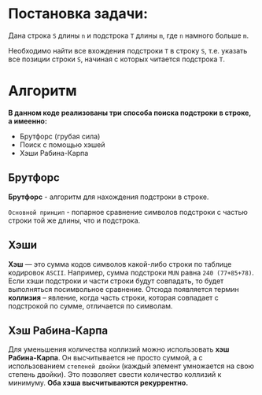 # Постановка задачи:
Дана строка `S` длины `n` и подстрока `T` длины `m`, где `n` намного больше `m`.

Необходимо найти все вхождения подстроки `Т` в строку `S`, т.е. указать все
позиции строки `S`, начиная с которых читается подстрока `Т`.

# Алгоритм
**В данном коде реализованы три способа поиска подстроки в строке, а имеенно:**
- Брутфорс (грубая сила)
- Поиск с помощью хэшей
- Хэши Рабина-Карпа

## Брутфорс
**Брутфорс** - алгоритм для нахождения подстроки в строке.

`Основной принцип` - попарное сравнение символов подстроки с частью строки той же длины, что и подстрока.
## Хэши
**Хэш** — это сумма кодов символов какой-либо строки по таблице кодировок `ASCII`.
Например, сумма подстроки `MUN` равна `240 (77+85+78)`.
Если хэши подстроки и части строки будут совпадать, то будет выполняться посимвольное сравнение.
Отсюда появляется термин **коллизия** – явление, когда часть строки, которая совпадает с подстрокой по сумме, отличается по символам.
## Хэш Рабина-Карпа
Для уменьшения количества коллизий можно использовать **хэш Рабина-Карпа**.
Он высчитывается не просто суммой, а с использованием `степеней двойки` (каждый элемент умножается на свою степень двойки).
Это позволяет свести количество коллизий к минимуму.
**Оба хэша высчитываются рекуррентно.**
